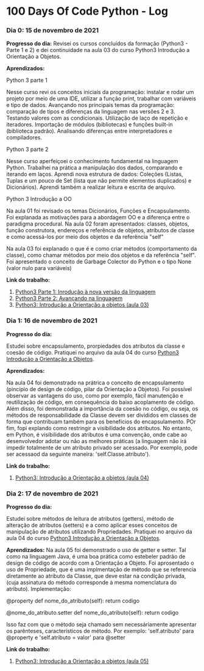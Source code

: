 # 100 Days Of Code Python - Log

### Dia 0: 15 de novembro de 2021

**Progresso do dia:** Revisei os cursos concluídos da formação (Python3 - Parte 1 e 2) e dei continuidade na aula 03 do curso Python3 Introdução a Orientação a Objetos.

**Aprendizados:** 

Python 3 parte 1

Nesse curso revi os conceitos iniciais da programação: instalar e rodar um projeto por meio de uma IDE, utilizar a função print, trabalhar com variáveis e tipo de dados. Avançando nos principais temas da programação: comparação de tipos e diferenças da linguagem nas versões 2 e 3. Testando valores com as condicionais. Utilização de laço de repetição e iteradores. Importação de módulos (bibliotecas) e funções built-in (biblioteca padrão). Analisando diferenças entre interpretadores e compiladores.


Python 3 parte 2

Nesse curso aperfeiçoei o conhecimento fundamental na linguagem Python. Trabalhei na prática a manipulação dos dados, comparando e iterando em laços. Aprendi nova estrutura de dados: Coleções (Listas, Tuplas e um pouco de Set (lista que não permite elementos duplicados) e Dicionários). Aprendi também a realizar leitura e escrita de arquivo.


Python 3 Introdução a OO

Na aula 01 foi revisado os temas Dicionários, Funções e Encapsulamento. Foi explanada as motivações para a abordagem OO e a diferença entre o paradigma procedural.
Na aula 02 foram apresentados: classes, objetos, função construtora, endereços e referência de objetos, atributos de classe e como acessá-los por meio dos objetos e da referência "self"

Na aula 03 foi explanado o que é e como criar métodos (comportamento da classe), como chamar métodos por meio dos objetos e da referência "self". Foi apresentado o conceito de Garbage Colector do Python e o tipo None (valor nulo para variáveis)

**Link do trabalho:** 
1. [Python3 Parte 1: Inrodução à nova versão da linguagem](https://cursos.alura.com.br/user/samuel-apls/course/python-3-introducao-a-nova-versao-da-linguagem/formalCertificate)
2. [Python3 Parte 2: Avançando na linguagem](https://cursos.alura.com.br/user/samuel-apls/course/python-3-avancando-na-linguagem/formalCertificate)
3. [Python3: Introdução a Orientação a objetos (aula 03)](https://github.com/samuel-apls/alura-formacao-python/commit/f8236f818e96692bc2b48b93e2c37c8573b93b5a#diff-db236ecce453bc7f47859772cf2f6f1899d0c97e3231311db782ac0aecf47a2c)


### Dia 1: 16 de novembro de 2021

**Progresso do dia:** 

Estudei sobre encapsulamento, prorpiedades dos atributos da classe e coesão de código. Pratiquei no arquivo da aula 04 do curso [Python3 Introdução a Orientação a Objetos](https://cursos.alura.com.br/course/python-3-intro-orientacao-objetos).

**Aprendizados:** 

Na aula 04 foi demonstrado na prátrica o conceito de encapsulamento (pincípio de design de código, pilar da Orientação a Objetos). Foi possível observar as vantagens do uso, como por exemplo, fácil manutenção e reutilização de código, em consequência do baixo acoplamento de código. Além disso, foi demonstrada a importância da coesão no código, ou seja, os métodos de responsabilidade da Classe devem ser divididos em classes de forma que contribuam também para os benefícios do encapsulamento. POr fim, fopi explando como restringir a visibilidade dos atributos. No entanto, em Python, é visibilidade dos atributos é uma convenção, onde cabe ao desenvolvedor adotar ou não as melhores práticas (a linguagem não irá impedir totalmente de um atributo privado ser acessado. Por exemplo, pode ser acessaod da seguinte maneira: 'self.Classe.atributo').

**Link do trabalho:** 
1. [Python3: Introdução a Orientação a objetos (aula 04)](https://github.com/samuel-apls/alura-formacao-python/commit/2e8fde1f52746dbbcae666fb1d70489556ecac3e)


### Dia 2: 17 de novembro de 2021

**Progresso do dia:** 

Estudei sobre métodos de leitura de atributos (getters), método de alteração de atributos (setters) e a como aplicar esses conceitos de manipulação de atributos utilizando Propriedades. Pratiquei no arquivo da aula 04 do curso [Python3 Introdução a Orientação a Objetos](https://cursos.alura.com.br/course/python-3-intro-orientacao-objetos).

**Aprendizados:** 
Na aula 05 foi demonstrado o uso de getter e setter. Tal como na linguagem Java, é uma boa prática como estebeler padrão de design de código de acordo com a Orientação a Objeto. Foi aprosentado o uso de Propriedade, que é uma implmentação de método que se referencia diretamente ao atributo da Classe, que deve estar na condição privada, (cuja assinatura do método corresponde à mesma nomenclatura do atributo). Implementação:

@property
def nome_do_atributo(self):
    return codigo

@nome_do_atributo.setter
def nome_do_atributo(self):
    return codigo

Isso faz com que o método seja chamado sem necessáriamente apresentar os parênteses, característicos de método. Por exemplo: 'self.atributo' para @property e 'self.atributo = valor' para @setter

**Link do trabalho:** 
1. [Python3: Introdução a Orientação a objetos (aula 05)](https://github.com/samuel-apls/alura-formacao-python/commit/5c1c4d56ad552cdf43fea2ce12bd952dd7e9252d)


<!---
### Dia 3: 18 de novembro de 2021

**Progresso do dia:** 


**Aprendizados:** 


**Link do trabalho:** 


-->
